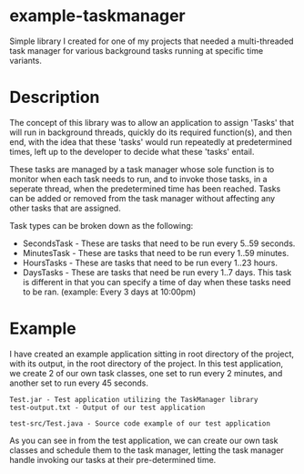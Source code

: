 # example-taskmanager
Simple library I created for one of my projects that needed a multi-threaded task manager for various background tasks running at specific time variants.

# Description
The concept of this library was to allow an application to assign 'Tasks' that will run in background threads, quickly do its required function(s), and then end, with the idea that these 'tasks' would run repeatedly at predetermined times, left up to the developer to decide what these 'tasks' entail. 

These tasks are managed by a task manager whose sole function is to monitor when each task needs to run, and to invoke those tasks, in a seperate thread, when the predetermined time has been reached. Tasks can be added or removed from the task manager without affecting any other tasks that are assigned.

Task types can be broken down as the following:

 * SecondsTask - These are tasks that need to be run every 5..59 seconds.
 * MinutesTask - These are tasks that need to be run every 1..59 minutes.
 * HoursTasks - These are tasks that need to be run every 1..23 hours.
 * DaysTasks - These are tasks that need be run every 1..7 days. This task is different in that you can specify a time of day when these tasks need to be ran. (example: Every 3 days at 10:00pm)

# Example 
I have created an example application sitting in root directory of the project, with its output, in the root directory of the project. In this test application, we create 2 of our own task classes, one set to run every 2 minutes, and another set to run every 45 seconds.

    Test.jar - Test application utilizing the TaskManager library
    test-output.txt - Output of our test application
    
    test-src/Test.java - Source code example of our test application

As you can see in from the test application, we can create our own task classes and schedule them to the task manager, letting the task manager handle invoking our tasks at their pre-determined time.
